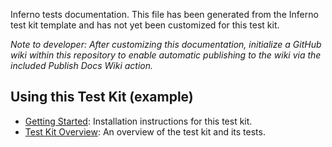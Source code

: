 Inferno tests documentation. This file has been generated from the Inferno
test kit template and has not yet been customized for this test kit.

*Note to developer: After customizing this documentation, initialize a GitHub
wiki within this repository to enable automatic publishing to the wiki via the
included Publish Docs Wiki action.*

## Using this Test Kit (example)
* [Getting Started](../?tab=readme-ov-file#getting-started): Installation instructions for this test kit.
* [Test Kit Overview](Overview.md): An overview of the test kit and its tests.
